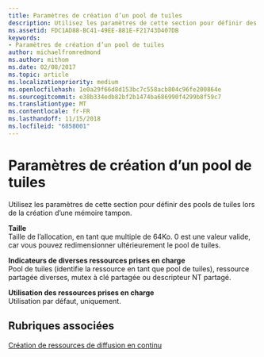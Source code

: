 ```yaml
---
title: Paramètres de création d’un pool de tuiles
description: Utilisez les paramètres de cette section pour définir des pools de tuiles lors de la création d’une mémoire tampon.
ms.assetid: FDC1AD88-BC41-49EE-881E-F21743D407DB
keywords:
- Paramètres de création d’un pool de tuiles
author: michaelfromredmond
ms.author: mithom
ms.date: 02/08/2017
ms.topic: article
ms.localizationpriority: medium
ms.openlocfilehash: 1e0a29f66d8d153bc7c558acb804c96fe200864e
ms.sourcegitcommit: e38b334edb82bf2b1474ba686990f4299b8f59c7
ms.translationtype: MT
ms.contentlocale: fr-FR
ms.lasthandoff: 11/15/2018
ms.locfileid: "6858001"
---
```

# <a name="tile-pool-creation-parameters"></a>Paramètres de création d’un pool de tuiles


Utilisez les paramètres de cette section pour définir des pools de tuiles lors de la création d’une mémoire tampon.

<span id="Size"></span><span id="size"></span><span id="SIZE"></span>**Taille**  
Taille de l’allocation, en tant que multiple de 64Ko. 0 est une valeur valide, car vous pouvez redimensionner ultérieurement le pool de tuiles.

<span id="Supported_Resource_Misc_Flags"></span><span id="supported_resource_misc_flags"></span><span id="SUPPORTED_RESOURCE_MISC_FLAGS"></span>**Indicateurs de diverses ressources prises en charge**  
Pool de tuiles (identifie la ressource en tant que pool de tuiles), ressource partagée diverses, mutex à clé partagée ou descripteur NT partagé.

<span id="Supported_Resource_Usage"></span><span id="supported_resource_usage"></span><span id="SUPPORTED_RESOURCE_USAGE"></span>**Utilisation des ressources prises en charge**  
Utilisation par défaut, uniquement.

## <a name="span-idrelated-topicsspanrelated-topics"></a><span id="related-topics"></span>Rubriques associées


[Création de ressources de diffusion en continu](creating-streaming-resources.md)

 

 




